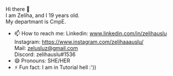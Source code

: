 Hi there 👋 <br>
I am Zeliha, and I 19 years old. <br>
My departmant is CmpE.




- 📫 How to reach me: Linkedin: www.linkedin.com/in/zelihauslu <br>
                      Instagram: https://www.instagram.com/zelihaaauslu/ <br>
                      Mail: zelusluz@gmail.com <br>
                      Discord: zelihauslu#1536
- 😄 Pronouns: SHE/HER
- ⚡ Fun fact: I am in Tutorial hell :'))

